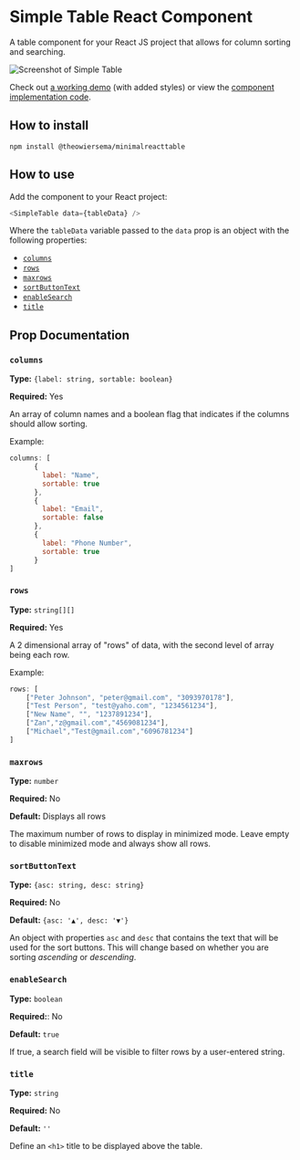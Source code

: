 # Simple Table React Component

A table component for your React JS project that allows for column sorting and searching. 

![Screenshot of Simple Table](https://github.com/theowiersema/SimpleTable/blob/main/public/screenshot.png?raw=true)

Check out [a working demo](https://minimal-react-table.herokuapp.com/) (with added styles) or view the [component implementation code](https://github.com/theowiersema/SimpleTable/blob/main/src/App.tsx).

## How to install

```
npm install @theowiersema/minimalreacttable
```

## How to use

Add the component to your React project: 

```javascript
<SimpleTable data={tableData} />
```

Where the `tableData` variable passed to the `data` prop is an object with the following properties:

* [`columns`](#columns)
* [`rows`](#rows)
* [`maxrows`](#maxrows)
* [`sortButtonText`](#sortButtonText)
* [`enableSearch`](#enableSearch)
* [`title`](#title)

## Prop Documentation

### `columns`

**Type:** `{label: string, sortable: boolean}`

**Required:** Yes

An array of column names and a boolean flag that indicates if the columns should allow sorting. 

Example: 

```javascript
columns: [
      {
        label: "Name",
        sortable: true
      },
      {
        label: "Email",
        sortable: false
      },
      {
        label: "Phone Number",
        sortable: true
      }
]
```

### `rows`

**Type:** `string[][]`

**Required:** Yes

A 2 dimensional array of "rows" of data, with the second level of array being each row. 

Example: 

```javascript
rows: [
	["Peter Johnson", "peter@gmail.com", "3093970178"],
	["Test Person", "test@yaho.com", "1234561234"],
	["New Name", "", "1237891234"],
	["Zan","z@gmail.com","4569081234"],
	["Michael","Test@gmail.com","6096781234"]
]
```

### `maxrows`

**Type:** `number`

**Required:** No

**Default:** Displays all rows

The maximum number of rows to display in minimized mode. Leave empty to disable minimized mode and always show all rows. 

### `sortButtonText`

**Type:** `{asc: string, desc: string}`

**Required:** No

**Default:** `{asc: '▲', desc: '▼'}`

An object with properties `asc` and `desc` that contains the text that will be used for the sort buttons. This will change based on whether you are sorting *ascending* or *descending*. 

### `enableSearch`

**Type:** `boolean`

**Required:**: No

**Default:** `true`

If true, a search field will be visible to filter rows by a user-entered string. 

### `title`

**Type:** `string`

**Required:** No


**Default:** `''`

Define an `<h1>` title to be displayed above the table.
